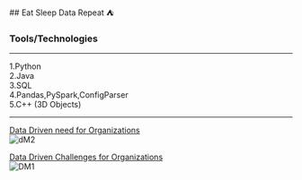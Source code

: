 <link rel="icon" type="image/png" href="/assets/img/data.png" />
## Eat Sleep Data Repeat ⛺ 

### Tools/Technologies
---
1.Python\
2.Java\
3.SQL\
4.Pandas,PySpark,ConfigParser\
5.C++ (3D Objects)

---
[Data Driven need for Organizations](https://towardsdatascience.com/why-organizations-need-to-be-data-driven-98ade3ca53a)\
![dM2](https://user-images.githubusercontent.com/75957662/200127231-3c6d647c-420c-4893-a3f3-7512447b1d58.jpeg)


[Data Driven Challenges for Organizations](https://hbr.org/2022/02/why-becoming-a-data-driven-organization-is-so-hard)\
![DM1](https://user-images.githubusercontent.com/75957662/200127239-f2346f45-be78-4734-93f6-28b5daba7351.jpeg)
